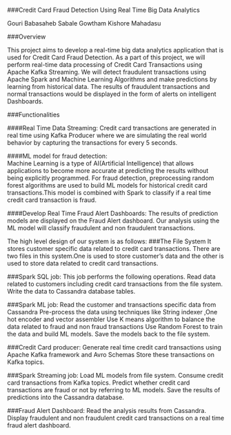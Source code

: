 
###Credit Card Fraud Detection Using Real Time Big Data Analytics

Gouri Babasaheb Sabale
Gowtham Kishore Mahadasu


###Overview 

This project aims to develop a real-time big data analytics application that is used for Credit Card Fraud Detection. As a part of this project, we will perform real-time data processing of Credit Card Transactions using Apache Kafka Streaming. We will detect fraudulent transactions using Apache Spark and Machine Learning Algorithms and make predictions by learning from historical data. The results of fraudulent transactions and normal transactions would be displayed in the form of alerts on intelligent Dashboards.

###Functionalities

####Real Time Data Streaming:
Credit card transactions are generated in real time using Kafka Producer where we are simulating the real world behavior by capturing the transactions for every 5 seconds.

####ML model for fraud detection:        
Machine Learning is a type of AI(Artificial Intelligence) that allows applications to become more accurate at predicting the results without being explicitly programmed.
For fraud detection, preprocessing random forest algorithms are used to build ML models for historical credit card transactions.This model is combined with Spark to classify if a real time credit card transaction is fraud. 

####Develop Real Time Fraud Alert Dashboards:
The results of prediction models are displayed on the Fraud Alert dashboard. Our analysis using the ML model will classify fraudulent and non fraudulent transactions.


The high level design of our system is as follows:
###The File System 
It stores customer specific data related to credit card transactions.
There are two files in this system.One is used to store customer’s data and the other is used to store data related to credit card transactions.

###Spark SQL job: 
This job performs the following operations.
Read data related to customers including credit card transactions from the file system.
Write the data to Cassandra database tables.

###Spark ML job: 
Read the customer and transactions specific data from Cassandra
Pre-process the data using techniques like String indexer ,One hot encoder and vector assembler
Use K means algorithm to balance the data related to fraud and non fraud transactions
Use Random Forest to train the data and build ML models.
Save the models back to the file system.

###Credit Card producer:
Generate real time credit card transactions using Apache Kafka framework and Avro Schemas
Store these transactions on Kafka topics.

###Spark Streaming job: 
 Load ML models from file system.
Consume credit card transactions from Kafka topics. 
Predict whether credit card transactions are fraud or not by referring to ML models.
Save the results of predictions into the Cassandra database.

###Fraud Alert Dashboard:
Read the analysis results from Cassandra. 
Display fraudulent and non fraudulent credit card transactions on a real time fraud alert dashboard.










